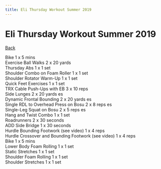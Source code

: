 ```yaml
---
title: Eli Thursday Workout Summer 2019
---
```


# Eli Thursday Workout Summer 2019

[Back](./index)

Bike 1 x 5 mins<br>
Exercise Ball Walks 2 x 20 yards<br>
Thursday Abs 1 x 1 set<br>
Shoulder Combo on Foam Roller 1 x 1 set<br>
Shoulder Rotator Warm-Up 1 x 1 set<br>
Quick Feet Exercises 1 x 1 set<br>
TRX Cable Push-Ups with EB 3 x 10 reps<br>
Side Lunges 2 x 20 yards es<br>
Dynamic Frontal Bounding 2 x 20 yards es<br>
Single RDL to Overhead Press on Bosu 2 x 8 reps es<br>
Single-Leg Squat on Bosu 2 x 5 reps es<br>
Hang and Twist Combo 1 x 1 set<br>
Roadrunners 2 x 30 seconds<br>
ADD Side Bridge 1 x 30 seconds<br>
Hurdle Bounding Footwork (see video) 1 x 4 reps<br>
Hurdle Crossover and Bounding Footwork (see video) 1 x 4 reps<br>
Bike 1 x 5 mins<br>
Lower Body Foam Rolling 1 x 1 set<br>
Static Stretches 1 x 1 set<br>
Shoulder Foam Rolling 1 x 1 set<br>
Shoulder Stretches 1 x 1 set<br>
